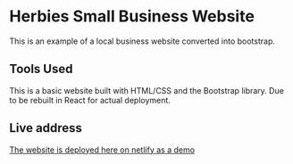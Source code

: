 # Herbies Small Business Website

This is an example of a local business website converted into bootstrap.

## Tools Used

This is a basic website built with HTML/CSS and the Bootstrap library. Due to be rebuilt in React for actual deployment.

## Live address

[The website is deployed here on netlify as a demo](https://vigorous-fermat-841ec6.netlify.app/)
